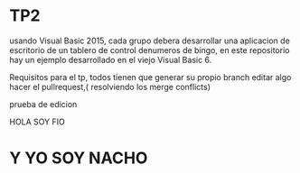 # TP2
usando Visual Basic 2015, cada grupo debera desarrollar una aplicacion de escritorio de un tablero de control denumeros de bingo, en este repositorio hay un ejemplo desarrollado en el viejo Visual Basic 6.

Requisitos para el tp, todos tienen que generar su propio branch editar algo hacer el pullrequest,( resolviendo los merge conflicts)

prueba de edicion

HOLA SOY FIO

# Y YO SOY NACHO
